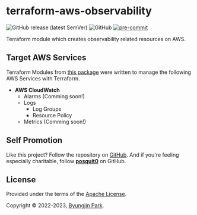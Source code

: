 # terraform-aws-observability

![GitHub release (latest SemVer)](https://img.shields.io/github/v/release/tedilabs/terraform-aws-observability?color=blue&sort=semver&style=flat-square)
![GitHub](https://img.shields.io/github/license/tedilabs/terraform-aws-observability?color=blue&style=flat-square)
[![pre-commit](https://img.shields.io/badge/pre--commit-enabled-brightgreen?logo=pre-commit&logoColor=white&style=flat-square)](https://github.com/pre-commit/pre-commit)

Terraform module which creates observability related resources on AWS.


## Target AWS Services

Terraform Modules from [this package](https://github.com/tedilabs/terraform-aws-observability) were written to manage the following AWS Services with Terraform.

- **AWS CloudWatch**
  - Alarms (Comming soon!)
  - Logs
    - Log Groups
    - Resource Policy
  - Metrics (Comming soon!)


## Self Promotion

Like this project? Follow the repository on [GitHub](https://github.com/tedilabs/terraform-aws-observability). And if you're feeling especially charitable, follow **[posquit0](https://github.com/posquit0)** on GitHub.


## License

Provided under the terms of the [Apache License](LICENSE).

Copyright © 2022-2023, [Byungjin Park](https://www.posquit0.com).
